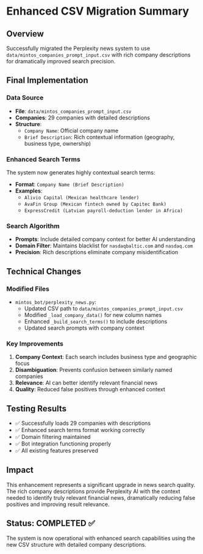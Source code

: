 # Enhanced CSV Migration Summary

## Overview
Successfully migrated the Perplexity news system to use `data/mintos_companies_prompt_input.csv` with rich company descriptions for dramatically improved search precision.

## Final Implementation

### Data Source
- **File**: `data/mintos_companies_prompt_input.csv`
- **Companies**: 29 companies with detailed descriptions
- **Structure**: 
  - `Company Name`: Official company name
  - `Brief Description`: Rich contextual information (geography, business type, ownership)

### Enhanced Search Terms
The system now generates highly contextual search terms:
- **Format**: `Company Name (Brief Description)`
- **Examples**:
  - `Alivio Capital (Mexican healthcare lender)`
  - `AvaFin Group (Mexican fintech owned by Capitec Bank)`
  - `ExpressCredit (Latvian payroll-deduction lender in Africa)`

### Search Algorithm
- **Prompts**: Include detailed company context for better AI understanding
- **Domain Filter**: Maintains blacklist for `nasdaqbaltic.com` and `nasdaq.com`
- **Precision**: Rich descriptions eliminate company misidentification

## Technical Changes

### Modified Files
- `mintos_bot/perplexity_news.py`:
  - Updated CSV path to `data/mintos_companies_prompt_input.csv`
  - Modified `_load_company_data()` for new column names
  - Enhanced `_build_search_terms()` to include descriptions
  - Updated search prompts with company context

### Key Improvements
1. **Company Context**: Each search includes business type and geographic focus
2. **Disambiguation**: Prevents confusion between similarly named companies
3. **Relevance**: AI can better identify relevant financial news
4. **Quality**: Reduced false positives through enhanced context

## Testing Results
- ✅ Successfully loads 29 companies with descriptions
- ✅ Enhanced search terms format working correctly
- ✅ Domain filtering maintained
- ✅ Bot integration functioning properly
- ✅ All existing features preserved

## Impact
This enhancement represents a significant upgrade in news search quality. The rich company descriptions provide Perplexity AI with the context needed to identify truly relevant financial news, dramatically reducing false positives and improving result relevance.

## Status: COMPLETED ✅
The system is now operational with enhanced search capabilities using the new CSV structure with detailed company descriptions.